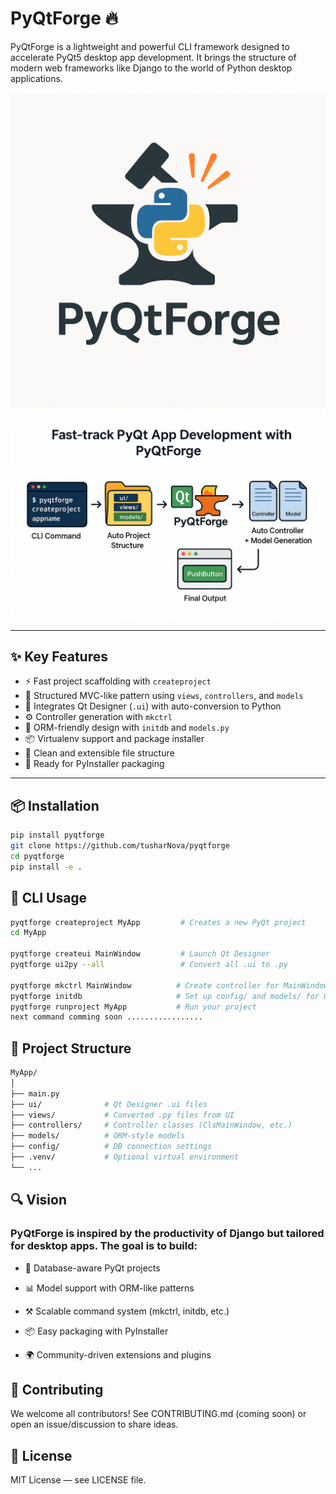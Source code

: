 
# PyQtForge 🔥

PyQtForge is a lightweight and powerful CLI framework designed to accelerate PyQt5 desktop app development. It brings the structure of modern web frameworks like Django to the world of Python desktop applications.

![PyQtForge Logo](images/log.png)
![PyQtforge Flow](images/flow.png)

---

## ✨ Key Features

- ⚡ Fast project scaffolding with `createproject`
- 🧱 Structured MVC-like pattern using `views`, `controllers`, and `models`
- 🎨 Integrates Qt Designer (`.ui`) with auto-conversion to Python
- ⚙️ Controller generation with `mkctrl`
- 🧩 ORM-friendly design with `initdb` and `models.py`
- 📦 Virtualenv support and package installer
- 📂 Clean and extensible file structure
- 🚀 Ready for PyInstaller packaging

---

## 📦 Installation

```bash
pip install pyqtforge
git clone https://github.com/tusharNova/pyqtforge
cd pyqtforge
pip install -e .
```

## 🔧 CLI Usage
```bash
pyqtforge createproject MyApp         # Creates a new PyQt project
cd MyApp

pyqtforge createui MainWindow         # Launch Qt Designer
pyqtforge ui2py --all                 # Convert all .ui to .py

pyqtforge mkctrl MainWindow          # Create controller for MainWindow.ui
pyqtforge initdb                     # Set up config/ and models/ for ORM
pyqtforge runproject MyApp           # Run your project
next command comming soon .................
```

## 🧠 Project Structure
```bash
MyApp/
│
├── main.py
├── ui/              # Qt Designer .ui files
├── views/           # Converted .py files from UI
├── controllers/     # Controller classes (ClsMainWindow, etc.)
├── models/          # ORM-style models
├── config/          # DB connection settings
├── .venv/           # Optional virtual environment
└── ...
```

## 🔍 Vision
### PyQtForge is inspired by the productivity of Django but tailored for desktop apps. The goal is to build:
- 🔌 Database-aware PyQt projects

- 📊 Model support with ORM-like patterns

- ⚒️ Scalable command system (mkctrl, initdb, etc.)

- 📦 Easy packaging with PyInstaller

- 🌍 Community-driven extensions and plugins

## 🤝 Contributing
We welcome all contributors! See CONTRIBUTING.md (coming soon) or open an issue/discussion to share ideas.

## 📜 License

MIT License — see LICENSE file.
